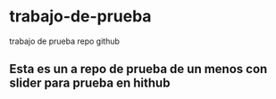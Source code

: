 # trabajo-de-prueba
trabajo de prueba repo github
## Esta es un a repo de prueba de un menos con slider para prueba en hithub

